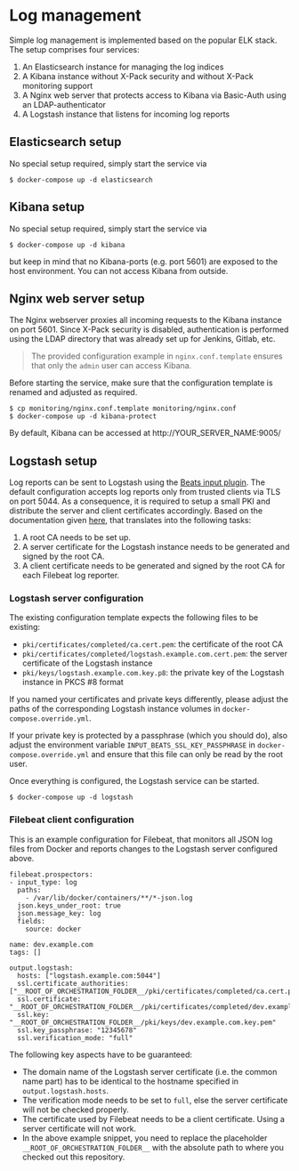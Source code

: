 # Log management

Simple log management is implemented based on the popular ELK stack. The setup comprises four services:

1. An Elasticsearch instance for managing the log indices
2. A Kibana instance without X-Pack security and without X-Pack monitoring support
3. A Nginx web server that protects access to Kibana via Basic-Auth using an LDAP-authenticator
4. A Logstash instance that listens for incoming log reports

## Elasticsearch setup

No special setup required, simply start the service via

```
$ docker-compose up -d elasticsearch
```

## Kibana setup

No special setup required, simply start the service via

```
$ docker-compose up -d kibana
```

but keep in mind that no Kibana-ports (e.g. port 5601) are exposed to the host environment. You can not access Kibana
from outside.

## Nginx web server setup

The Nginx webserver proxies all incoming requests to the Kibana instance on port 5601. Since X-Pack security is disabled,
 authentication is performed using the LDAP directory that was already set up for Jenkins, Gitlab, etc. 
 
> The provided configuration example in ```nginx.conf.template``` ensures that only the ```admin``` user can access Kibana.
 
Before starting the service, make sure that the configuration template is renamed and adjusted as required.

```
$ cp monitoring/nginx.conf.template monitoring/nginx.conf
$ docker-compose up -d kibana-protect
```

By default, Kibana can be accessed at http://YOUR_SERVER_NAME:9005/

## Logstash setup

Log reports can be sent to Logstash using the [Beats input plugin](https://github.com/logstash-plugins/logstash-input-beats).
 The default configuration accepts log reports only from trusted clients via TLS on port 5044. As a consequence,
 it is required to setup a small PKI and distribute the server and client certificates accordingly. Based on the documentation
 given [here](../pki/README.md), that translates into the following tasks:
 
1. A root CA needs to be set up.
2. A server certificate for the Logstash instance needs to be generated and signed by the root CA.
3. A client certificate needs to be generated and signed by the root CA for each Filebeat log reporter.

### Logstash server configuration

The existing configuration template expects the following files to be existing:
 
- ```pki/certificates/completed/ca.cert.pem```: the certificate of the root CA
- ```pki/certificates/completed/logstash.example.com.cert.pem```: the server certificate of the Logstash instance
- ```pki/keys/logstash.example.com.key.p8```: the private key of the Logstash instance in PKCS #8 format

If you named your certificates and private keys differently, please adjust the paths of the corresponding Logstash 
instance volumes in ```docker-compose.override.yml```.

If your private key is protected by a passphrase (which you should do), also adjust the environment variable 
```INPUT_BEATS_SSL_KEY_PASSPHRASE``` in ```docker-compose.override.yml``` and ensure that this file can only be read by
the root user.

Once everything is configured, the Logstash service can be started.

```
$ docker-compose up -d logstash
```

### Filebeat client configuration

This is an example configuration for Filebeat, that monitors all JSON log files from Docker and reports changes to the
 Logstash server configured above.
 
```
filebeat.prospectors:
- input_type: log
  paths:
    - /var/lib/docker/containers/**/*-json.log
  json.keys_under_root: true
  json.message_key: log
  fields:
    source: docker

name: dev.example.com
tags: []

output.logstash:
  hosts: ["logstash.example.com:5044"]
  ssl.certificate_authorities: ["__ROOT_OF_ORCHESTRATION_FOLDER__/pki/certificates/completed/ca.cert.pem"]
  ssl.certificate: "__ROOT_OF_ORCHESTRATION_FOLDER__/pki/certificates/completed/dev.example.com.cert.pem"
  ssl.key: "__ROOT_OF_ORCHESTRATION_FOLDER__/pki/keys/dev.example.com.key.pem"
  ssl.key_passphrase: "12345678"
  ssl.verification_mode: "full"
```

The following key aspects have to be guaranteed:
- The domain name of the Logstash server certificate (i.e. the common name part) has to be identical to the hostname 
specified in ```output.logstash.hosts```.
- The verification mode needs to be set to ```full```, else the server certificate will not be checked properly.
- The certificate used by Filebeat needs to be a client certificate. Using a server certificate will not work.
- In the above example snippet, you need to replace the placeholder ```__ROOT_OF_ORCHESTRATION_FOLDER__``` with the absolute
path to where you checked out this repository.